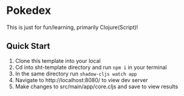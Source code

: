 # Pokedex
This is just for fun/learning, primarily Clojure(Script)!
## Quick Start
1. Clone this template into your local
2. Cd into sht-template directory and run `npm i` in your terminal
3. In the same directory run `shadow-cljs watch app`
4. Navigate to http://localhost:8080/ to view dev server
5. Make changes to src/main/app/core.cljs and save to view results
